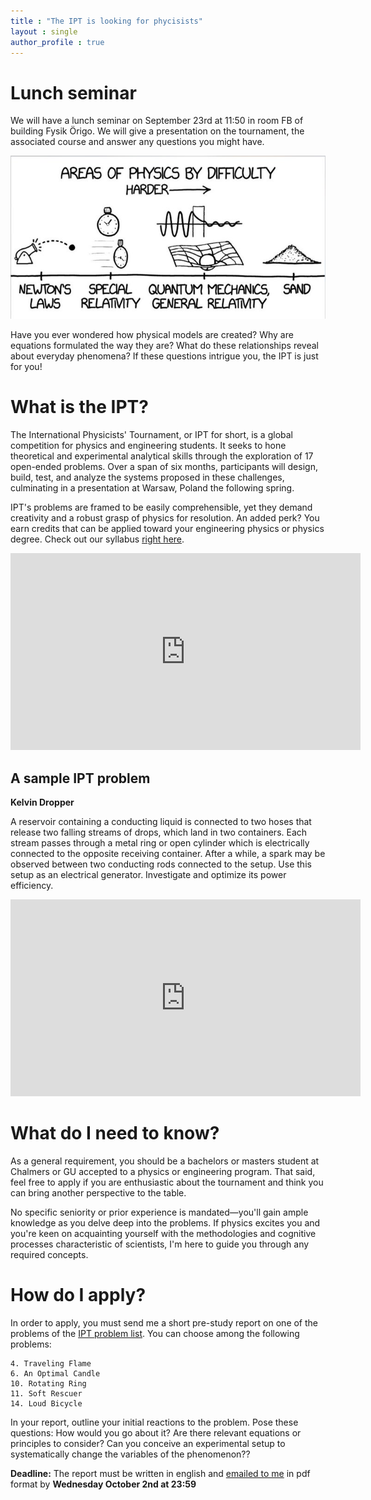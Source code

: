 ```yaml
---
title : "The IPT is looking for phycisists"
layout : single
author_profile : true
---
```

# **Lunch seminar**
We will have a lunch seminar on September 23rd at 11:50 in room FB of building Fysik Örigo. We will give a presentation on the tournament, the associated course and answer any questions you might have.

![What they never tell you during undergrad](../assets/images/physics-hardness-meme.jpg)

Have you ever wondered how physical models are created? Why are equations formulated the way they are? What do these relationships reveal about everyday phenomena? If these questions intrigue you, the IPT is just for you!
# What is the IPT?
The International Physicists' Tournament, or IPT for short, is a global competition for physics and engineering students. It seeks to hone theoretical and experimental analytical skills through the exploration of 17 open-ended problems. Over a span of six months, participants will design, build, test, and analyze the systems proposed in these challenges, culminating in a presentation at Warsaw, Poland the following spring.

IPT's problems are framed to be easily comprehensible, yet they demand creativity and a robust grasp of physics for resolution. An added perk? You earn credits that can be applied toward your engineering physics or physics degree. Check out our syllabus [right here](../assets/IPT_course_syllabus.pdf).

<iframe width="560" height="315" src="https://www.youtube.com/embed/kD28edrq_dY?si=GdP843nQ9DkJ6LVp" title="YouTube video player" frameborder="0" allow="accelerometer; autoplay; clipboard-write; encrypted-media; gyroscope; picture-in-picture; web-share" referrerpolicy="strict-origin-when-cross-origin" allowfullscreen></iframe>

## A sample IPT problem
**Kelvin Dropper**

A reservoir containing a conducting liquid is connected to two hoses that release two falling streams of drops, which land in two containers. Each stream passes through a metal ring or open cylinder which is electrically connected to the opposite receiving container. After a while, a spark may be observed between two conducting rods connected to the setup. Use this setup as an electrical generator. Investigate and optimize its power efficiency.

<iframe width="560" height="315" src="https://www.youtube.com/embed/rv4MjaF_wow?si=JBluPDYosJk3Kub7" title="YouTube video player" frameborder="0" allow="accelerometer; autoplay; clipboard-write; encrypted-media; gyroscope; picture-in-picture; web-share" referrerpolicy="strict-origin-when-cross-origin" allowfullscreen></iframe>

# What do I need to know?

As a general requirement, you should be a bachelors or masters student at Chalmers or GU accepted to a physics or engineering program. That said, feel free to apply if you are enthusiastic about the tournament and think you can bring another perspective to the table.

No specific seniority or prior experience is mandated—you'll gain ample knowledge as you delve deep into the problems. If physics excites you and you're keen on acquainting yourself with the methodologies and cognitive processes characteristic of scientists, I'm here to guide you through any required concepts.

# How do I apply?

In order to apply, you must send me a short pre-study report on one of the problems of the [IPT problem list](https://iptnet.info/problems/). You can choose among the following problems:

    4. Traveling Flame  
    6. An Optimal Candle
    10. Rotating Ring
    11. Soft Rescuer
    14. Loud Bicycle 

In your report, outline your initial reactions to the problem. Pose these questions: How would you go about it? Are there relevant equations or principles to consider? Can you conceive an experimental setup to systematically change the variables of the phenomenon??

**Deadline:** The report must be written in english and [emailed to me](mailto:vhgonzalezsa@gmail.com) in pdf format by **Wednesday October 2nd at 23:59**
